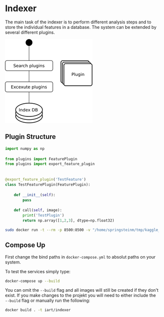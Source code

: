 # Indexer
The main task of the indexer is to perform different analysis steps and to store the individual features in a database. The system can be extended by several different plugins.


![](doc/indexer.png)


## Plugin Structure

```python
import numpy as np

from plugins import FeaturePlugin
from plugins import export_feature_plugin


@export_feature_plugin('TestFeature')
class TestFeaturePlugin(FeaturePlugin):

    def __init__(self):
        pass

    def call(self, image):
        print('TestPlugin')
        return np.array([1,2,3], dtype=np.float32)
```

```bash
sudo docker run -t --rm -p 8500:8500 -v "/home/springsteinm/tmp/kaggle_iart_densenet_201_export/:/models/kaggle_iart_densenet_201_export" -e MODEL_NAME=kaggle_iart_densenet_201_export tensorflow/serving
```

## Compose Up
First change the bind paths in `docker-compose.yml` to absolut paths on your system.

To test the services simply type:

```bash
docker-compose up --build
```

You can omit the `--build` flag and all images will still be created if they don't exist.
If you make changes to the projekt you will need to either include the `--build` flag or manually run the following:

```bash
docker build . -t iart/indexer
```
